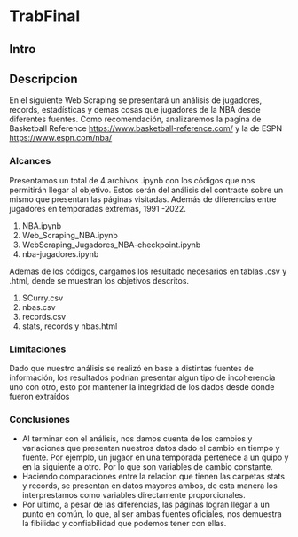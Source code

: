 # TrabFinal
## Intro
## **Descripcion**
En el siguiente Web Scraping se presentará un análisis de jugadores, records, estadísticas y demas cosas que jugadores de la NBA desde diferentes fuentes. Como recomendación, analizaremos la pagína de Basketball Reference https://www.basketball-reference.com/ y la de ESPN https://www.espn.com/nba/
### **Alcances** 
Presentamos un total de 4 archivos .ipynb con los códigos que nos permitirán llegar al objetivo. Estos serán del análisis del contraste sobre un mismo que presentan las páginas visitadas. Además de diferencias entre jugadores en temporadas extremas, 1991 -2022.
1. NBA.ipynb
2. Web_Scraping_NBA.ipynb
3. WebScraping_Jugadores_NBA-checkpoint.ipynb
4. nba-jugadores.ipynb

Ademas de los códigos, cargamos los resultado necesarios en tablas .csv y .html, dende se muestran los objetivos descritos.

1. SCurry.csv
2. nbas.csv
3. records.csv
4. stats, records y nbas.html
### **Limitaciones**
Dado que nuestro análisis se realizó en base a distintas fuentes de información, los resultados podrían presentar algun tipo de incoherencia uno con otro, esto por mantener la integridad de los dados desde donde fueron extraídos
### **Conclusiones**
- Al terminar con el análisis, nos damos cuenta de los cambios y variaciones que presentan nuestros datos dado el cambio en tiempo y fuente. Por ejemplo, un jugaor en una temporada pertenece a un quipo y en la siguiente a otro. Por lo que son variables de cambio constante.
- Haciendo comparaciones entre la relacion que tienen las carpetas stats y records, se presentan en datos mayores ambos, de esta manera los interprestamos como variables directamente proporcionales.
- Por ultimo, a pesar de las diferencias, las págínas logran llegar a un punto en común, lo que, al ser ambas fuentes oficiales, nos demuestra la fibilidad y confiabilidad que podemos tener con ellas.
